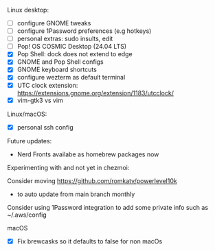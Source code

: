 Linux desktop:

- [ ] configure GNOME tweaks
- [ ] configure 1Password preferences (e.g hotkeys)
- [ ] personal extras: sudo insults, edit
- [ ] Pop! OS COSMIC Desktop (24.04 LTS)
- [x] Pop Shell: dock does not extend to edge
- [x] GNOME and Pop Shell configs
- [x] GNOME keyboard shortcuts
- [x] configure wezterm as default terminal
- [x] UTC clock extension: https://extensions.gnome.org/extension/1183/utcclock/
- [x] vim-gtk3 vs vim

Linux/macOS:

- [x] personal ssh config

Future updates:
- Nerd Fronts availabe as homebrew packages now

Experimenting with and not yet in chezmoi:

Consider moving https://github.com/romkatv/powerlevel10k
  - to auto update from main branch monthly

 Consider using 1Password integration to add some private info such as ~/.aws/config

 macOS

 - [x] Fix brewcasks so it defaults to false for non macOs
